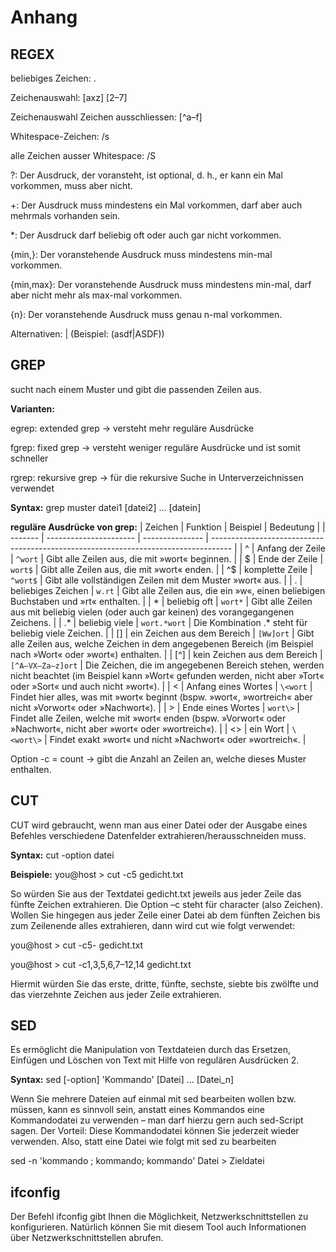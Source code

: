 # Anhang
## REGEX
beliebiges Zeichen: .

Zeichenauswahl: [axz] [2–7]

Zeichenauswahl Zeichen ausschliessen: [^a–f]

Whitespace-Zeichen: /s

alle Zeichen ausser Whitespace: /S

?:	Der Ausdruck, der voransteht, ist optional, d. h., er kann ein Mal vorkommen, muss aber nicht.

+:	Der Ausdruck muss mindestens ein Mal vorkommen, darf aber auch mehrmals vorhanden sein.
  
*:	Der Ausdruck darf beliebig oft oder auch gar nicht vorkommen.
  
{min,}:	Der voranstehende Ausdruck muss mindestens min-mal vorkommen.

{min,max}:	Der voranstehende Ausdruck muss mindestens min-mal, darf aber nicht mehr als max-mal vorkommen.

{n}:	Der voranstehende Ausdruck muss genau n-mal vorkommen.

Alternativen: | (Beispiel: (asdf|ASDF))

## GREP
sucht nach einem Muster und gibt die passenden Zeilen aus.

**Varianten:**

egrep: extended grep -> versteht mehr reguläre Ausdrücke

fgrep: fixed grep -> versteht weniger reguläre Ausdrücke und ist somit schneller

rgrep: rekursive grep -> für die rekursive Suche in Unterverzeichnissen verwendet

**Syntax:**
grep muster datei1 [datei2] ... [datein]

**reguläre Ausdrücke von grep:**
| Zeichen | Funktion               | Beispiel        | Bedeutung                                                                           |
| ------- | ---------------------- | --------------- | ----------------------------------------------------------------------------------- |
| ^       | Anfang der Zeile       | `^wort`         | Gibt alle Zeilen aus, die mit »wort« beginnen.                                     |
| $       | Ende der Zeile         | `wort$`         | Gibt alle Zeilen aus, die mit »wort« enden.                                        |
| ^$      | komplette Zeile        | `^wort$`        | Gibt alle vollständigen Zeilen mit dem Muster »wort« aus.                           |
| .       | beliebiges Zeichen     | `w.rt`          | Gibt alle Zeilen aus, die ein »w«, einen beliebigen Buchstaben und »rt« enthalten. |
| *       | beliebig oft           | `wort*`         | Gibt alle Zeilen aus mit beliebig vielen (oder auch gar keinen) des vorangegangenen Zeichens. |
| .*      | beliebig viele         | `wort.*wort`    | Die Kombination .* steht für beliebig viele Zeichen.                                |
| []      | ein Zeichen aus dem Bereich | `[Ww]ort`  | Gibt alle Zeilen aus, welche Zeichen in dem angegebenen Bereich (im Beispiel nach »Wort« oder »wort«) enthalten. |
| [^]     | kein Zeichen aus dem Bereich | `[^A–VX–Za–z]ort` | Die Zeichen, die im angegebenen Bereich stehen, werden nicht beachtet (im Beispiel kann »Wort« gefunden werden, nicht aber »Tort« oder »Sort« und auch nicht »wort«). |
| \<      | Anfang eines Wortes    | `\<wort`        | Findet hier alles, was mit »wort« beginnt (bspw. »wort«, »wortreich« aber nicht »Vorwort« oder »Nachwort«). |
| \>      | Ende eines Wortes      | `wort\>`        | Findet alle Zeilen, welche mit »wort« enden (bspw. »Vorwort« oder »Nachwort«, nicht aber »wort« oder »wortreich«). |
| \<\>    | ein Wort               | `\<wort\>`      | Findet exakt »wort« und nicht »Nachwort« oder »wortreich«.                          |


Option -c = count -> gibt die Anzahl an Zeilen an, welche dieses Muster enthalten.


## CUT
CUT wird gebraucht, wenn man aus einer Datei oder der Ausgabe eines Befehles verschiedene Datenfelder extrahieren/herausschneiden muss.

**Syntax:**
cut -option datei

**Beispiele:**
you@host > cut -c5 gedicht.txt

So würden Sie aus der Textdatei gedicht.txt jeweils aus jeder Zeile das fünfte Zeichen extrahieren. Die Option –c steht für character (also Zeichen). Wollen Sie hingegen aus jeder Zeile einer Datei ab dem fünften Zeichen bis zum Zeilenende alles extrahieren, dann wird cut wie folgt verwendet:

you@host > cut -c5- gedicht.txt

you@host > cut -c1,3,5,6,7–12,14 gedicht.txt

Hiermit würden Sie das erste, dritte, fünfte, sechste, siebte bis zwölfte und das vierzehnte Zeichen aus jeder Zeile extrahieren.





## SED
Es ermöglicht die Manipulation von Textdateien durch das Ersetzen, Einfügen und Löschen von Text mit Hilfe von regulären Ausdrücken 2.

**Syntax:**
sed [-option] 'Kommando' [Datei] ... [Datei_n]


Wenn Sie mehrere Dateien auf einmal mit sed bearbeiten wollen bzw. müssen, kann es sinnvoll sein, anstatt eines Kommandos eine Kommandodatei zu verwenden – man darf hierzu gern auch sed-Script sagen. Der Vorteil: Diese Kommandodatei können Sie jederzeit wieder verwenden. Also, statt eine Datei wie folgt mit sed zu bearbeiten

sed -n 'kommando ; kommando; kommando' Datei > Zieldatei



## ifconfig
Der Befehl ifconfig gibt Ihnen die Möglichkeit, Netzwerkschnittstellen zu konfigurieren. Natürlich können Sie mit diesem Tool auch Informationen über Netzwerkschnittstellen abrufen. 
